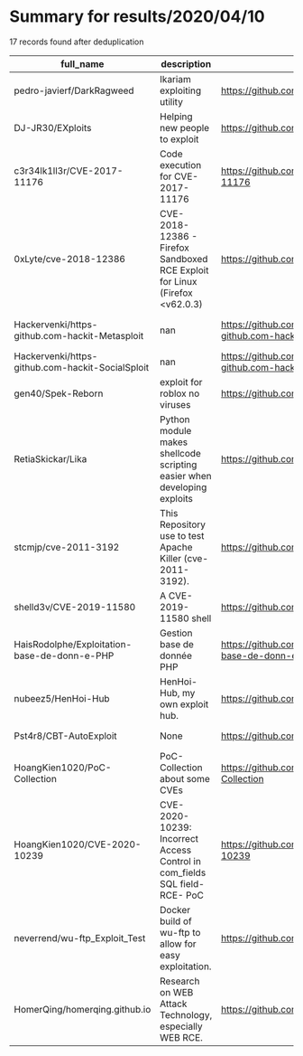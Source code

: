 
# Summary for results/2020/04/10
    
17 records found after deduplication

| full_name | description | html_url | matched_list | matched_count | pushed_at | size | stargazers_count | language | forks_count | vul_ids |
|--------------------------------------------------|-----------------------------------------------------------------------------|---------------------------------------------------------------------|----------------------------------------|-----------------|---------------------------|--------|--------------------|------------|---------------|--------------------|
| pedro-javierf/DarkRagweed | Ikariam exploiting utility | https://github.com/pedro-javierf/DarkRagweed | ['exploit'] | 1 | 2020-04-10 21:57:16+00:00 | 8 | 3 | Python | 0 | [] |
| DJ-JR30/EXploits | Helping new people to exploit | https://github.com/DJ-JR30/EXploits | ['exploit'] | 1 | 2020-04-10 01:17:37+00:00 | 0 | 0 | | 0 | [] |
| c3r34lk1ll3r/CVE-2017-11176 | Code execution for CVE-2017-11176 | https://github.com/c3r34lk1ll3r/CVE-2017-11176 | ['cve-2'] | 1 | 2020-04-10 13:11:03+00:00 | 31 | 1 | C | 2 | ['CVE-2017-11176'] |
| 0xLyte/cve-2018-12386 | CVE-2018-12386 - Firefox Sandboxed RCE Exploit for Linux (Firefox <v62.0.3) | https://github.com/0xLyte/cve-2018-12386 | ['cve-2', 'exploit', 'rce'] | 3 | 2020-04-10 12:15:30+00:00 | 3315 | 0 | JavaScript | 0 | ['CVE-2018-12386'] |
| Hackervenki/https-github.com-hackit-Metasploit | nan | https://github.com/Hackervenki/https-github.com-hackit-Metasploit | ['metasploit module OR payload'] | 1 | 2020-04-10 06:51:54+00:00 | 14 | 0 | nan | 0 | [] |
| Hackervenki/https-github.com-hackit-SocialSploit | nan | https://github.com/Hackervenki/https-github.com-hackit-SocialSploit | ['sploit'] | 1 | 2020-04-10 06:48:33+00:00 | 14 | 0 | nan | 1 | [] |
| gen40/Spek-Reborn | exploit for roblox no viruses | https://github.com/gen40/Spek-Reborn | ['exploit'] | 1 | 2020-04-10 14:28:49+00:00 | 7568 | 0 | HTML | 0 | [] |
| RetiaSkickar/Lika | Python module makes shellcode scripting easier when developing exploits | https://github.com/RetiaSkickar/Lika | ['exploit', 'shellcode'] | 2 | 2020-04-10 01:23:35+00:00 | 0 | 0 | | 0 | [] |
| stcmjp/cve-2011-3192 | This Repository use to test Apache Killer (cve-2011-3192). | https://github.com/stcmjp/cve-2011-3192 | ['cve-2'] | 1 | 2020-04-10 12:01:11+00:00 | 0 | 0 | Dockerfile | 0 | ['CVE-2011-3192'] |
| shelld3v/CVE-2019-11580 | A CVE-2019-11580 shell | https://github.com/shelld3v/CVE-2019-11580 | ['cve-2'] | 1 | 2020-04-10 05:12:50+00:00 | 14 | 5 | Python | 1 | ['CVE-2019-11580'] |
| HaisRodolphe/Exploitation-base-de-donn-e-PHP | Gestion base de donnée PHP | https://github.com/HaisRodolphe/Exploitation-base-de-donn-e-PHP | ['exploit'] | 1 | 2020-04-10 09:32:55+00:00 | 9 | 0 | TSQL | 0 | [] |
| nubeez5/HenHoi-Hub | HenHoi-Hub, my own exploit hub. | https://github.com/nubeez5/HenHoi-Hub | ['exploit'] | 1 | 2020-04-10 07:54:56+00:00 | 43 | 0 | | 0 | [] |
| Pst4r8/CBT-AutoExploit | None | https://github.com/Pst4r8/CBT-AutoExploit | ['exploit'] | 1 | 2020-04-10 08:16:09+00:00 | 31 | 1 | Python | 0 | [] |
| HoangKien1020/PoC-Collection | PoC-Collection about some CVEs | https://github.com/HoangKien1020/PoC-Collection | ['cve poc'] | 1 | 2020-04-10 03:32:55+00:00 | 4 | 4 | PHP | 1 | [] |
| HoangKien1020/CVE-2020-10239 | CVE-2020-10239: Incorrect Access Control in com_fields SQL field-RCE- PoC | https://github.com/HoangKien1020/CVE-2020-10239 | ['cve poc', 'cve-2', 'rce', 'rce poc'] | 4 | 2020-04-10 01:24:02+00:00 | 5 | 8 | Python | 2 | ['CVE-2020-10239'] |
| neverrend/wu-ftp_Exploit_Test | Docker build of wu-ftp to allow for easy exploitation. | https://github.com/neverrend/wu-ftp_Exploit_Test | ['exploit'] | 1 | 2020-04-10 14:46:26+00:00 | 435 | 4 | C | 0 | [] |
| HomerQing/homerqing.github.io | Research on WEB Attack Technology, especially WEB RCE. | https://github.com/HomerQing/homerqing.github.io | ['rce'] | 1 | 2020-04-10 17:18:05+00:00 | 4478 | 0 | HTML | 0 | [] |
